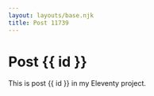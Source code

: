```yaml
---
layout: layouts/base.njk
title: Post 11739
---
```


# Post {{ id }}

This is post {{ id }} in my Eleventy project.
